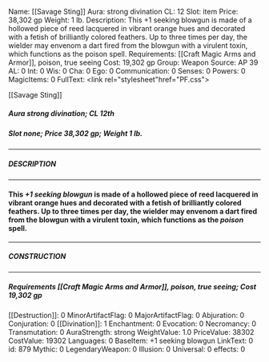 Name: [[Savage Sting]]
Aura: strong divination
CL: 12
Slot: item
Price: 38,302 gp
Weight: 1 lb.
Description: This +1 seeking blowgun is made of a hollowed piece of reed lacquered in vibrant orange hues and decorated with a fetish of brilliantly colored feathers. Up to three times per day, the wielder may envenom a dart fired from the blowgun with a virulent toxin, which functions as the poison spell.
Requirements: [[Craft Magic Arms and Armor]], poison, true seeing
Cost: 19,302 gp
Group: Weapon
Source: AP 39
AL: 0
Int: 0
Wis: 0
Cha: 0
Ego: 0
Communication: 0
Senses: 0
Powers: 0
MagicItems: 0
FullText: <link rel="stylesheet"href="PF.css"><div class="heading"><p class="alignleft">[[Savage Sting]]</p><div style="clear: both;"></div></div><div><h5><b>Aura </b>strong divination; <b>CL </b>12th</h5><h5><b>Slot </b>none; <b>Price </b>38,302 gp; <b>Weight </b>1 lb.</h5></div><hr/><div><h5><b>DESCRIPTION</b></h5></div><hr/><div><h4><p>This <i>+1 seeking blowgun</i> is made of a hollowed piece of reed lacquered in vibrant orange hues and decorated with a fetish of brilliantly colored feathers. Up to three times per day, the wielder may envenom a dart fired from the blowgun with a virulent toxin, which functions as the <i><i>poison</i></i> spell.</p></h4></div><hr/><div><h5><b>CONSTRUCTION</b></h5></div><hr/><div><h5><b>Requirements </b>[[Craft Magic Arms and Armor]], <i>poison</i>, <i>true seeing</i>; <b>Cost </b>19,302 gp</h5></div>
[[Destruction]]: 0
MinorArtifactFlag: 0
MajorArtifactFlag: 0
Abjuration: 0
Conjuration: 0
[[Divination]]: 1
Enchantment: 0
Evocation: 0
Necromancy: 0
Transmutation: 0
AuraStrength: strong
WeightValue: 1.0
PriceValue: 38302
CostValue: 19302
Languages: 0
BaseItem: +1 seeking blowgun
LinkText: 0
id: 879
Mythic: 0
LegendaryWeapon: 0
Illusion: 0
Universal: 0
effects: 0
